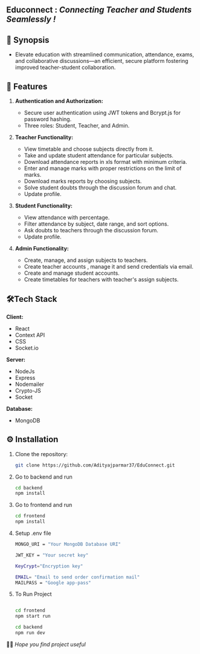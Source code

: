 ## Educonnect : *Connecting Teacher and Students Seamlessly !*


## 📑 Synopsis 

- Elevate education with streamlined communication, attendance, exams, and collaborative discussions—an efficient, secure platform fostering improved teacher-student collaboration.



## 📜 Features

1. **Authentication and Authorization:**
    - Secure user authentication using JWT tokens and Bcrypt.js for password hashing.
    - Three roles: Student, Teacher, and Admin.

2. **Teacher Functionality:**
    - View timetable and choose subjects directly from it.
    - Take and update student attendance for particular subjects.
    - Download attendance reports in xls format with minimum criteria.
    - Enter and manage marks with proper restrictions on the limit of marks.
    - Download marks reports by choosing subjects.
    - Solve student doubts through the discussion forum and chat.
    - Update profile.

4. **Student Functionality:**
    - View attendance with percentage.
    - Filter attendance by subject, date range, and sort options.
    - Ask doubts to teachers through the discussion forum.
    - Update profile.

5. **Admin Functionality:**
    - Create, manage, and assign subjects to teachers.
    - Create teacher accounts , manage it and send credentials via email.
    - Create and manage student accounts.
    - Create timetables for teachers with teacher's assign subjects.
     

## 🛠️Tech Stack

**Client:** 
* React
* Context API
* CSS
* Socket.io

**Server:** 
* NodeJs
* Express
* Nodemailer
* Crypto-JS
* Socket


**Database:**
* MongoDB 


## ⚙️ Installation

1. Clone the repository:

   ```bash
   git clone https://github.com/Adityajparmar37/EduConnect.git
   ```

2. Go to backend and run 
    ```bash
    cd backend
    npm install
    ```

3. Go to frontend and run
    ```bash
    cd frontend
    npm install
    ```

4. Setup .env file 
    ```bash
    MONGO_URI = "Your MongoDB Database URI"

    JWT_KEY = "Your secret key"

    KeyCrypt="Encryption key"

    EMAIL= "Email to send order confirmation mail"
    MAILPASS = "Google app-pass" 
    ```

5. To Run Project
    ```bash

    cd frontend
    npm start run 

    cd backend
    npm run dev
    ```
 🤞🏻 *Hope you find project useful*
